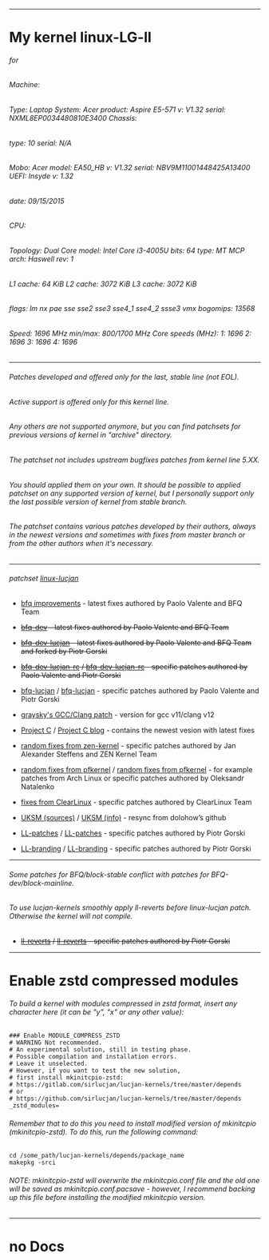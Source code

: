 ***
# My kernel linux-LG-ll

###### for

###### Machine:   
######            Type: Laptop System: Acer product: Aspire E5-571 v: V1.32 serial: NXML8EP0034480810E3400 Chassis:
######            type: 10 serial: N/A
######            Mobo: Acer model: EA50_HB v: V1.32 serial: NBV9M11001448425A13400 UEFI: Insyde v: 1.32
######            date: 09/15/2015
###### CPU:       
######            Topology: Dual Core model: Intel Core i3-4005U bits: 64 type: MT MCP arch: Haswell rev: 1
######            L1 cache: 64 KiB L2 cache: 3072 KiB L3 cache: 3072 KiB
######            flags: lm nx pae sse sse2 sse3 sse4_1 sse4_2 ssse3 vmx bogomips: 13568
######            Speed: 1696 MHz min/max: 800/1700 MHz Core speeds (MHz): 1: 1696 2: 1696 3: 1696 4: 1696

***
###### Patches developed and offered only for the last, stable line (not EOL).
###### Active support is offered only for this kernel line.
###### Any others are not supported anymore, but you can find patchsets for previous versions of kernel in "archive" directory.
###### The patchset not includes upstream bugfixes patches from kernel line 5.XX.
###### You should applied them on your own. It should be possible to applied patchset on any supported version of kernel, but I personally support only the last possible version of kernel from stable branch.
###### The patchset contains various patches developed by their authors, always in the newest versions and sometimes with fixes from master branch or from the other authors when it's necessary.

***

###### patchset  [linux-lucjan](https://github.com/sirlucjan/linux-lucjan)



* [bfq improvements](https://groups.google.com/forum/#!forum/bfq-iosched) - latest fixes authored by Paolo Valente and BFQ Team

* ~~[bfq-dev](https://github.com/Algodev-github/bfq-mq/tree/dev-bfq-on-5.6) - latest fixes authored by Paolo Valente and BFQ Team~~

* ~~[bfq-dev-lucjan](https://github.com/sirlucjan/bfq-mq-lucjan/tree/dev-bfq-on-5.6-lucjan) - latest fixes authored by Paolo Valente and BFQ Team and forked by Piotr Gorski~~

* ~~[bfq-dev-lucjan-rc](https://github.com/sirlucjan/kernel-patches/tree/master/5.11/bfq-dev-lucjan) / [bfq-dev-lucjan-rc](https://gitlab.com/sirlucjan/kernel-patches/tree/master/5.11/bfq-dev-lucjan) - specific patches authored by Paolo Valente and Piotr Gorski~~

* [bfq-lucjan](https://github.com/sirlucjan/kernel-patches/tree/master/5.12/bfq-lucjan) / [bfq-lucjan](https://gitlab.com/sirlucjan/kernel-patches/tree/master/5.12/bfq-lucjan) - specific patches authored by Paolo Valente and Piotr Gorski

* [graysky's GCC/Clang patch](https://github.com/graysky2/kernel_compiler_patch) - version for gcc v11/clang v12

* [Project C](https://gitlab.com/alfredchen/linux-prjc/tree/linux-5.12.y-prjc) / [Project C blog](http://cchalpha.blogspot.com) - contains the newest vesion with latest fixes

* [random fixes from zen-kernel](https://github.com/zen-kernel/zen-kernel/tree/5.12/master) - specific patches authored by Jan Alexander Steffens and ZEN Kernel Team

* [random fixes from pfkernel](https://github.com/pfactum/pf-kernel/tree/pf-5.12) / [random fixes from pfkernel](https://gitlab.com/post-factum/pf-kernel/tree/pf-5.12) - for example patches from Arch Linux or specific patches authored by Oleksandr Natalenko

* [fixes from ClearLinux](https://github.com/clearlinux-pkgs/linux) - specific patches authored by ClearLinux Team

* [UKSM (sources)](https://github.com/dolohow/uksm) / [UKSM (info)](https://www.usenix.org/sites/default/files/conference/protected-files/fast18_slides_xia.pdf) - resync from dolohow’s github

* [LL-patches](https://github.com/sirlucjan/kernel-patches/tree/master/5.12/ll-patches) / [LL-patches](https://gitlab.com/sirlucjan/kernel-patches/tree/master/5.12/ll-patches) - specific patches authored by Piotr Gorski

* [LL-branding](https://github.com/sirlucjan/kernel-patches/tree/master/5.12/ll-branding) / [LL-branding](https://gitlab.com/sirlucjan/kernel-patches/tree/master/5.12/ll-branding) - specific patches authored by Piotr Gorski


***

###### Some patches for BFQ/block-stable conflict with patches for BFQ-dev/block-mainline.

###### To use lucjan-kernels smoothly apply ll-reverts before linux-lucjan patch. Otherwise the kernel will not compile.

* ~~[ll-reverts](https://github.com/sirlucjan/kernel-patches/tree/master/5.11-dev/ll-reverts) / [ll-reverts](https://gitlab.com/sirlucjan/kernel-patches/tree/master/5.11-dev/ll-reverts) - specific patches authored by Piotr Gorski~~
***

# Enable zstd compressed modules

###### To build a kernel with modules compressed in zstd format, insert any character here (it can be "y", "x" or any other value):

```
### Enable MODULE_COMPRESS_ZSTD
# WARNING Not recommended.
# An experimental solution, still in testing phase.
# Possible compilation and installation errors.
# Leave it unselected.
# However, if you want to test the new solution,
# first install mkinitcpio-zstd:
# https://gitlab.com/sirlucjan/lucjan-kernels/tree/master/depends
# or
# https://github.com/sirlucjan/lucjan-kernels/tree/master/depends
_zstd_modules=

```
###### Remember that to do this you need to install modified version of mkinitcpio (mkinitcpio-zstd). To do this, run the following command:

```
cd /some_path/lucjan-kernels/depends/package_name
makepkg -srci

```

###### NOTE: mkinitcpio-zstd will overwrite the mkinitcpio.conf file and the old one will be saved as mkinitcpio.conf.pacsave - however, I recommend backing up this file before installing the modified mkinitcpio version.

***



# no Docs
